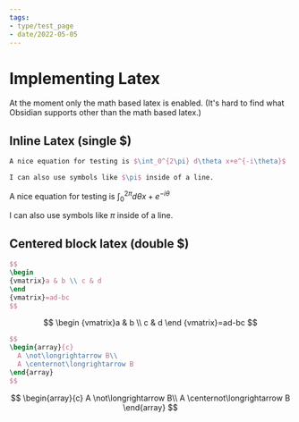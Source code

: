 ```yaml
---
tags:
- type/test_page
- date/2022-05-05
---
```

   
# Implementing Latex   
At the moment only the math based latex is enabled. (It's hard to find what Obsidian supports other than the math based latex.)   
   
   
## Inline Latex (single $)   
``` latex
A nice equation for testing is $\int_0^{2\pi} d\theta x+e^{-i\theta}$

I can also use symbols like $\pi$ inside of a line.
```
   
   
A nice equation for testing is $\int_0^{2\pi} d\theta x+e^{-i\theta}$   
   
I can also use symbols like $\pi$ inside of a line.   
   
   
## Centered block latex (double $)   
``` latex
$$
\begin
{vmatrix}a & b \\ c & d
\end
{vmatrix}=ad-bc
$$
```
   
   
$$   
\begin   
{vmatrix}a & b \\ c & d   
\end   
{vmatrix}=ad-bc   
$$   
``` latex
$$
\begin{array}{c}
  A \not\longrightarrow B\\
  A \centernot\longrightarrow B
\end{array}
$$
```
   
$$   
\begin{array}{c}   
  A \not\longrightarrow B\\   
  A \centernot\longrightarrow B   
\end{array}   
$$